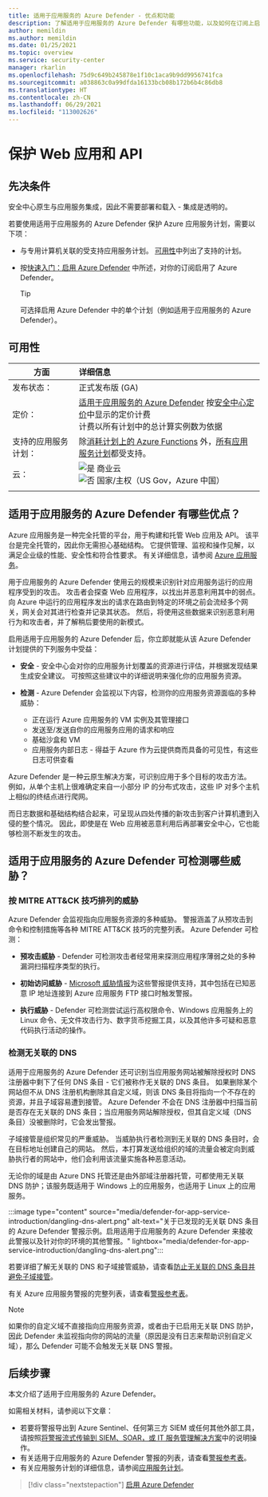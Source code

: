 ```yaml
---
title: 适用于应用服务的 Azure Defender - 优点和功能
description: 了解适用于应用服务的 Azure Defender 有哪些功能，以及如何在订阅上启用它
author: memildin
ms.author: memildin
ms.date: 01/25/2021
ms.topic: overview
ms.service: security-center
manager: rkarlin
ms.openlocfilehash: 75d9c649b245878e1f10c1aca9b9dd9956741fca
ms.sourcegitcommit: a038863c0a99dfda16133bcb08b172b6b4c86db8
ms.translationtype: HT
ms.contentlocale: zh-CN
ms.lasthandoff: 06/29/2021
ms.locfileid: "113002626"
---
```

# <a name="protect-your-web-apps-and-apis"></a>保护 Web 应用和 API

## <a name="prerequisites"></a>先决条件

安全中心原生与应用服务集成，因此不需要部署和载入 - 集成是透明的。

若要使用适用于应用服务的 Azure Defender 保护 Azure 应用服务计划，需要以下项：

- 与专用计算机关联的受支持应用服务计划。 [可用性](#availability)中列出了支持的计划。

- 按[快速入门：启用 Azure Defender](enable-azure-defender.md) 中所述，对你的订阅启用了 Azure Defender。

    > [!TIP]
    > 可选择启用 Azure Defender 中的单个计划（例如适用于应用服务的 Azure Defender）。

## <a name="availability"></a>可用性

| 方面                       | 详细信息                                                                                                                                                                                        |
|------------------------------|:-----------------------------------------------------------------------------------------------------------------------------------------------------------------------------------------------|
| 发布状态：               | 正式发布版 (GA)                                                                                                                                                                      |
| 定价：                     | [适用于应用服务的 Azure Defender](azure-defender.md) 按[安全中心定价](https://azure.microsoft.com/pricing/details/security-center/)中显示的定价计费<br>计费以所有计划中的总计算实例数为依据       |
| 支持的应用服务计划： | 除[消耗计划上的 Azure Functions](../azure-functions/functions-scale.md) 外，[所有应用服务计划](https://azure.microsoft.com/pricing/details/app-service/plans/)都受支持。 |
| 云：                      | ![是](./media/icons/yes-icon.png) 商业云<br>![否](./media/icons/no-icon.png) 国家/主权（US Gov，Azure 中国）                                                     |
|                              |                                                                                                                                                                                                |

## <a name="what-are-the-benefits-of-azure-defender-for-app-service"></a>适用于应用服务的 Azure Defender 有哪些优点？

Azure 应用服务是一种完全托管的平台，用于构建和托管 Web 应用及 API。 该平台是完全托管的，因此你无需担心基础结构。 它提供管理、监视和操作见解，以满足企业级的性能、安全性和符合性要求。 有关详细信息，请参阅 [Azure 应用服务](https://azure.microsoft.com/services/app-service/)。

用于应用服务的 Azure Defender 使用云的规模来识别针对应用服务运行的应用程序受到的攻击。 攻击者会探查 Web 应用程序，以找出并恶意利用其中的弱点。 向 Azure 中运行的应用程序发出的请求在路由到特定的环境之前会流经多个网关，网关会对其进行检查并记录其状态。 然后，将使用这些数据来识别恶意利用行为和攻击者，并了解稍后要使用的新模式。

启用适用于应用服务的 Azure Defender 后，你立即就能从该 Azure Defender 计划提供的下列服务中受益：

- **安全** - 安全中心会对你的应用服务计划覆盖的资源进行评估，并根据发现结果生成安全建议。 可按照这些建议中的详细说明来强化你的应用服务资源。

- **检测** - Azure Defender 会监视以下内容，检测你的应用服务资源面临的多种威胁：
    - 正在运行 Azure 应用服务的 VM 实例及其管理接口
    - 发送至/发送自你的应用服务应用的请求和响应
    - 基础沙盒和 VM
    - 应用服务内部日志 - 得益于 Azure 作为云提供商而具备的可见性，有这些日志可供查看

Azure Defender 是一种云原生解决方案，可识别应用于多个目标的攻击方法。 例如，从单个主机上很难确定来自一小部分 IP 的分布式攻击，这些 IP 对多个主机上相似的终结点进行爬网。

而日志数据和基础结构结合起来，可呈现从四处传播的新攻击到客户计算机遭到入侵的整个情况。 因此，即使是在 Web 应用被恶意利用后再部署安全中心，它也能够检测不断发生的攻击。


## <a name="what-threats-can-azure-defender-for-app-service-detect"></a>适用于应用服务的 Azure Defender 可检测哪些威胁？

### <a name="threats-by-mitre-attck-tactics"></a>按 MITRE ATT&CK 技巧排列的威胁

Azure Defender 会监视指向应用服务资源的多种威胁。 警报涵盖了从预攻击到命令和控制措施等各种 MITRE ATT&CK 技巧的完整列表。 Azure Defender 可检测：

- **预攻击威胁** - Defender 可检测攻击者经常用来探测应用程序薄弱之处的多种漏洞扫描程序类型的执行。

- **初始访问威胁** - [Microsoft 威胁情报](https://go.microsoft.com/fwlink/?linkid=2128684)为这些警报提供支持，其中包括在已知恶意 IP 地址连接到 Azure 应用服务 FTP 接口时触发警报。

- **执行威胁** - Defender 可检测尝试运行高权限命令、Windows 应用服务上的 Linux 命令、无文件攻击行为、数字货币挖掘工具，以及其他许多可疑和恶意代码执行活动的操作。

### <a name="dangling-dns-detection"></a>检测无关联的 DNS

适用于应用服务的 Azure Defender 还可识别当应用服务网站被解除授权时 DNS 注册器中剩下了任何 DNS 条目 - 它们被称作无关联的 DNS 条目。 如果删除某个网站但不从 DNS 注册机构删除其自定义域，则该 DNS 条目将指向一个不存在的资源，并且子域容易遭到接管。 Azure Defender 不会在 DNS 注册器中扫描当前是否存在无关联的 DNS 条目；当应用服务网站解除授权，但其自定义域（DNS 条目）没被删除时，它会发出警报。

子域接管是组织常见的严重威胁。 当威胁执行者检测到无关联的 DNS 条目时，会在目标地址创建自己的网站。 然后，本打算发送给组织的域的流量会被定向到威胁执行者的网站中，他们会利用该流量实施各种恶意活动。

无论你的域是由 Azure DNS 托管还是由外部域注册器托管，可都使用无关联 DNS 防护；该服务既适用于 Windows 上的应用服务，也适用于 Linux 上的应用服务。

:::image type="content" source="media/defender-for-app-service-introduction/dangling-dns-alert.png" alt-text="关于已发现的无关联 DNS 条目的 Azure Defender 警报示例。启用适用于应用服务的 Azure Defender 来接收此警报以及针对你的环境的其他警报。" lightbox="media/defender-for-app-service-introduction/dangling-dns-alert.png":::

若要详细了解无关联的 DNS 和子域接管威胁，请查看[防止无关联的 DNS 条目并避免子域接管](../security/fundamentals/subdomain-takeover.md)。

有关 Azure 应用服务警报的完整列表，请查看[警报参考表](alerts-reference.md#alerts-azureappserv)。

> [!NOTE]
> 如果你的自定义域不直接指向应用服务资源，或者由于已启用无关联 DNS 防护，因此 Defender 未监视指向你的网站的流量（原因是没有日志来帮助识别自定义域），那么 Defender 可能不会触发无关联 DNS 警报。

## <a name="next-steps"></a>后续步骤

本文介绍了适用于应用服务的 Azure Defender。 

如需相关材料，请参阅以下文章： 

- 若要将警报导出到 Azure Sentinel、任何第三方 SIEM 或任何其他外部工具，请按照[将警报流式传输到 SIEM、SOAR，或 IT 服务管理解决方案](export-to-siem.md)中的说明操作。
- 有关适用于应用服务的 Azure Defender 警报的列表，请查看[警报参考表](alerts-reference.md#alerts-azureappserv)。
- 有关应用服务计划的详细信息，请参阅[应用服务计划](https://azure.microsoft.com/pricing/details/app-service/plans/)。
> [!div class="nextstepaction"]
> [启用 Azure Defender](enable-azure-defender.md)